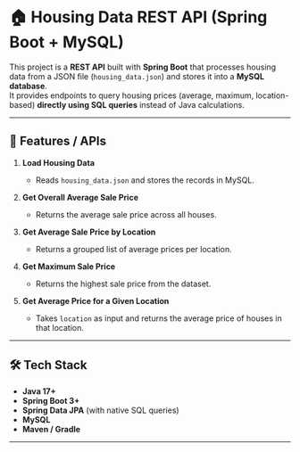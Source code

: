 # 🏠 Housing Data REST API (Spring Boot + MySQL)

This project is a **REST API** built with **Spring Boot** that processes housing data from a JSON file (`housing_data.json`) and stores it into a **MySQL database**.  
It provides endpoints to query housing prices (average, maximum, location-based) **directly using SQL queries** instead of Java calculations.

---

## 🚀 Features / APIs

1. **Load Housing Data**
   - Reads `housing_data.json` and stores the records in MySQL.  

2. **Get Overall Average Sale Price**
   - Returns the average sale price across all houses.  

3. **Get Average Sale Price by Location**
   - Returns a grouped list of average prices per location.  

4. **Get Maximum Sale Price**
   - Returns the highest sale price from the dataset.  

5. **Get Average Price for a Given Location**
   - Takes `location` as input and returns the average price of houses in that location.  

---

## 🛠️ Tech Stack

- **Java 17+**  
- **Spring Boot 3+**  
- **Spring Data JPA** (with native SQL queries)  
- **MySQL**  
- **Maven / Gradle**  

---
